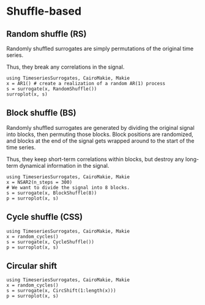 # Shuffle-based

## Random shuffle (RS)

Randomly shuffled surrogates are simply permutations of the original time series.

Thus, they break any correlations in the signal.

```@example MAIN
using TimeseriesSurrogates, CairoMakie, Makie
x = AR1() # create a realization of a random AR(1) process
s = surrogate(x, RandomShuffle())
surroplot(x, s)
```

## Block shuffle (BS)

Randomly shuffled surrogates are generated by dividing the original signal into
blocks, then permuting those blocks. Block positions are randomized, and
blocks at the end of the signal gets wrapped around to the start of the time
series.

Thus, they keep short-term correlations within
blocks, but destroy any long-term dynamical information in the signal.

```@example MAIN
using TimeseriesSurrogates, CairoMakie, Makie
x = NSAR2(n_steps = 300)
# We want to divide the signal into 8 blocks.
s = surrogate(x, BlockShuffle(8))
p = surroplot(x, s)
```

## Cycle shuffle (CSS)
```@example MAIN
using TimeseriesSurrogates, CairoMakie, Makie
x = random_cycles()
s = surrogate(x, CycleShuffle())
p = surroplot(x, s)
```

## Circular shift
```@example MAIN
using TimeseriesSurrogates, CairoMakie, Makie
x = random_cycles()
s = surrogate(x, CircShift(1:length(x)))
p = surroplot(x, s)
```
